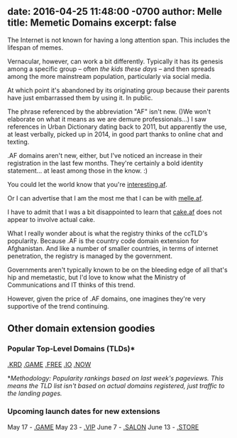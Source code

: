 date: 2016-04-25 11:48:00 -0700
author: Melle
title: Memetic Domains
excerpt: false
----

The Internet is not known for having a long attention span. This includes the lifespan of memes.

Vernacular, however, can work a bit differently. Typically it has its genesis among a specific group – often *the kids these days* – and then spreads among the more mainstream population, particularly via social media. 

At which point it's abandoned by its originating group because their parents have just embarrassed them by using it. In public.

The phrase referenced by the abbreviation "AF" isn't new. ()We won't elaborate on what it means as we are demure professionals...) I saw references in Urban Dictionary dating back to 2011, but apparently the use, at least verbally, picked up in 2014, in good part thanks to online chat and texting.

.AF domains aren't new, either, but I've noticed an increase in their registration in the last few months. They're certainly a bold identity statement... at least among those in the know. :)

You could let the world know that you're [interesting.af](https://iwantmyname.com/?domain=interesting.af).

Or I can advertise that I am the most me that I can be with [melle.af](https://iwantmyname.com/?domain=melle.af).

I have to admit that I was a bit disappointed to learn that [cake.af](http://cake.af) does not appear to involve actual cake.

What I really wonder about is what the registry thinks of the ccTLD's popularity. Because .AF is the country code domain extension for Afghanistan. And like a number of smaller countries, in terms of internet penetration, the registry is managed by the government.

Governments aren't typically known to be on the bleeding edge of all that's hip and memetastic, but I'd love to know what the Ministry of Communications and IT thinks of this trend. 

However, given the price of .AF domains, one imagines they're very supportive of the trend continuing.


## Other domain extension goodies

### Popular Top-Level Domains (TLDs)*

 [.KRD](https://iwantmyname.com/domains/dot-krd)
 [.GAME](https://iwantmyname.com/domains/dot-game)
 [.FREE](https://iwantmyname.com/domains/dot-free)
 [.IO](https://iwantmyname.com/domains/io-domain-sale-promo-offer)
 [.NOW](https://iwantmyname.com/domains/dot-now)
 
**Methodology: Popularity rankings based on last week's pageviews. This means the TLD list isn't based on actual domains registered, just traffic to the landing pages.*

### Upcoming launch dates for new extensions

May 17 - [.GAME](https://iwantmyname.com/domains/dot-game)
May 23 - [.VIP](https://iwantmyname.com/domains/dot-vip)
June 7 - [.SALON](https://iwantmyname.com/domains/dot-salon)
June 13 - [.STORE](https://iwantmyname.com/domains/dot-store)